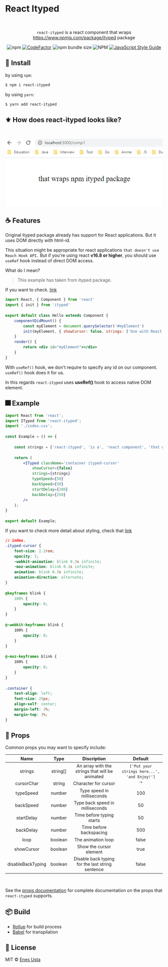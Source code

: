 <h1>React Ityped</h1>
<br/>

<div align="center"> 

`react-ityped` is a react component that wraps https://www.npmjs.com/package/ityped package

![npm](https://img.shields.io/npm/v/react-ityped?color=pink&style=for-the-badge)
[![CodeFactor](https://www.codefactor.io/repository/github/enesusta/react-ityped/badge?style=for-the-badge)](https://www.codefactor.io/repository/github/enesusta/react-ityped)
![npm bundle size](https://img.shields.io/bundlephobia/min/react-ityped?color=orange&style=for-the-badge)
![NPM](https://img.shields.io/npm/l/kanca?color=blue&style=for-the-badge)
[![JavaScript Style Guide](https://img.shields.io/badge/code_style-standard-brightgreen.svg?style=for-the-badge&color=black)](https://standardjs.com)

</div>



## 🕺 Install

by using `npm`:
```bash
$ npm i react-ityped 
```

by using `yarn`:

```bash
$ yarn add react-ityped
```

## ⚜️ How does react-ityped looks like?

<br/>

![](https://raw.githubusercontent.com/enesusta/assets-host-for-github-pages/assets/ityped/react-ityped-1.gif)



## ☕️ Features

Original ityped package already has support for React applications. But it uses DOM directly with html-id.

This situation might be appropriate for react applications `that doesn't use Reach Hook API.` But if you're using react **v16.8 or higher**, you should use `useRef` hook instead of direct DOM access.

What do I mean?

> This example has taken from ityped package.

If you want to check. [link](https://github.com/luisvinicius167/ityped#use-with-reactjs)

```jsx
import React, { Component } from 'react'
import { init } from 'ityped'

export default class Hello extends Component {
    componentDidMount() {
        const myElement = document.querySelector('#myElement')
        init(myElement, { showCursor: false, strings: ['Use with React.js!', 'Yeah!'] })
    }
    render() {
        return <div id="myElement"></div>
    }
}
```

With `useRef()` hook, we don't require to specify any id on our component. `useRef()` hook does it for us.

In this regards `react-ityped` uses **useRef()** hook to access native DOM element.

## 🎆 Example

```jsx
import React from 'react';
import ITyped from 'react-ityped';
import './index.css';

const Example = () => {

    const strings = ['react-ityped', 'is a', 'react component', 'that wraps npm ityped package.']

    return (
        <ITyped className='container ityped-cursor'
            showCursor={false}
            strings={strings}
            typeSpeed={50}
            backSpeed={50}
            startDelay={100}
            backDelay={250}
        />
    );
}

export default Example;
```

If you want to check more detail about styling, check that [link](https://github.com/luisvinicius167/ityped#css)

```css
// index.
.ityped-cursor {
    font-size: 2.2rem;
    opacity: 1;
    -webkit-animation: blink 0.3s infinite;
    -moz-animation: blink 0.3s infinite;
    animation: blink 0.3s infinite;
    animation-direction: alternate;
}

@keyframes blink {
    100% {
        opacity: 0;
    }
}

@-webkit-keyframes blink {
    100% {
        opacity: 0;
    }
}

@-moz-keyframes blink {
    100% {
        opacity: 0;
    }
}

.container {
    text-align: left;
    font-size: 25px;
    align-self: center;
    margin-left: 3%;
    margin-top: 3%;
}
```



## 🔧 Props

Common props you may want to specify include:


| Name | Type | Discription | Default |
| :--: | :--: | :--: | :--: |
| strings | string[] | An array with the strings that will be animated | `['Put your strings here...', 'and Enjoy!']`
| cursorChar | string | Character for cursor | `"|"`|
| typeSpeed | number | Type speed in milliseconds | 100 |
| backSpeed | number | Type back speed in milliseconds | 50 |
| startDelay | number | Time before typing starts | 50 |
| backDelay | number | Time before backspacing | 500 |
| loop | boolean | The animation loop | false |
| showCursor | boolean | Show the cursor element | true |
| disableBackTyping | boolean | Disable back typing for the last string sentence | false |

<br/>

See the [props documentation](https://github.com/luisvinicius167/ityped#customization) for complete documentation on the props that `react-ityped` supports.



## 📦 Build 

- [Rollup](https://rollupjs.org/) for build process
- [Babel](https://babeljs.io/) for transpilation


## 📜 License

MIT © [Enes Usta](https://github.com/enesusta)
